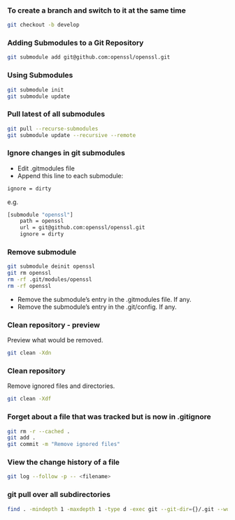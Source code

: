 ### To create a branch and switch to it at the same time
```bash
git checkout -b develop
```

### Adding Submodules to a Git Repository
```bash
git submodule add git@github.com:openssl/openssl.git
```

### Using Submodules
```bash
git submodule init
git submodule update
```

### Pull latest of all submodules
```bash
git pull --recurse-submodules
git submodule update --recursive --remote
```

### Ignore changes in git submodules

* Edit .gitmodules file
* Append this line to each submodule:
```bash
ignore = dirty
```

e.g.
```bash
[submodule "openssl"]
	path = openssl
	url = git@github.com:openssl/openssl.git
	ignore = dirty
```

### Remove submodule
```bash
git submodule deinit openssl
git rm openssl
rm -rf .git/modules/openssl
rm -rf openssl
```

* Remove the submodule’s entry in the .gitmodules file. If any.
* Remove the submodule’s entry in the .git/config. If any.

### Clean repository - preview
Preview what would be removed.
```bash
git clean -Xdn
```

### Clean repository
Remove ignored files and directories.
```bash
git clean -Xdf
```

### Forget about a file that was tracked but is now in .gitignore
```bash
git rm -r --cached .
git add .
git commit -m "Remove ignored files"
```

### View the change history of a file
```bash
git log --follow -p -- <filename>
```

### git pull over all subdirectories

```bash
find . -mindepth 1 -maxdepth 1 -type d -exec git --git-dir={}/.git --work-tree=$PWD/{} pull origin master \;
```



